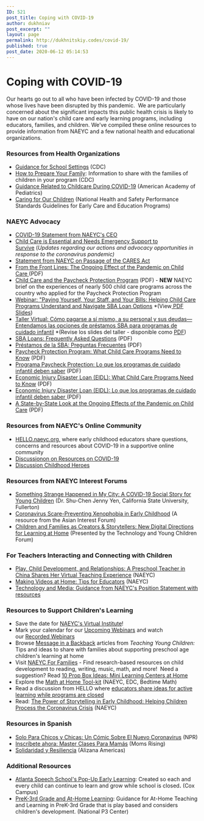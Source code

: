 ```yaml
---
ID: 521
post_title: Coping with COVID-19
author: dukhniav
post_excerpt: ""
layout: page
permalink: http://dukhnitskiy.codes/covid-19/
published: true
post_date: 2020-06-12 05:14:53
---
```

<h1>Coping with COVID-19</h1>		
		<p>Our hearts go out to all who have been infected by COVID-19 and those whose lives have been disrupted by this pandemic.  We are particularly concerned about the significant impacts this public health crisis is likely to have on our nation's child care and early learning programs, including educators, families, and children. We’ve compiled these online resources to provide information from NAEYC and a few national health and educational organizations.</p><h3 dir="ltr">Resources from Health Organizations</h3><ul><li><a href="https://www.cdc.gov/coronavirus/2019-ncov/community/schools-childcare/index.html">Guidance for School Settings</a> (CDC)</li><li><a href="https://www.cdc.gov/coronavirus/2019-ncov/prepare/index.html">How to Prepare Your Family</a>: Information to share with the families of children in your program (CDC)</li><li><a href="https://services.aap.org/en/pages/2019-novel-coronavirus-covid-19-infections/guidance-related-to-childcare-during-covid-19/">Guidance Related to Childcare During COVID-19</a> (American Academy of Pediatrics)</li><li><a href="https://nrckids.org/CFOC" target="_blank" rel="noopener noreferrer">Caring for Our Children</a> (National Health and Safety Performance Standards Guidelines for Early Care and Education Programs)</li></ul><h3 dir="ltr">NAEYC Advocacy</h3><ul dir="ltr"><li><a href="https://www.naeyc.org/resources/blog/naeyc-covid-19-statement">COVID-19 Statement from NAEYC's CEO</a></li><li><a href="https://www.naeyc.org/resources/blog/child-care-needs-emergency-support">Child Care is Essential and Needs Emergency Support to Survive</a> (<em>Updates regarding our actions and advocacy opportunities in response to the coronavirus pandemic)</em></li><li><a href="https://www.naeyc.org/resources/blog/statement-passage-cares-act">Statement from NAEYC on Passage of the CARES Act</a> </li><li><a href="https://www.naeyc.org/sites/default/files/globally-shared/downloads/PDFs/resources/topics/naeyc_coronavirus_ongoingeffectsonchildcare.pdf">From the Front Lines: The Ongoing Effect of the Pandemic on Child Care </a>(PDF)</li><li><a href="https://www.naeyc.org/sites/default/files/globally-shared/downloads/PDFs/our-work/public-policy-advocacy/child_care_and_the_paycheck_protection_program.pdf" target="_blank" rel="noopener noreferrer">Child Care and the Paycheck Protection Program</a> (PDF) - <strong>NEW</strong> NAEYC brief on the experiences of nearly 500 child care programs across the country who applied for the Paycheck Protection Program</li><li><a href="https://register.gotowebinar.com/recording/5780694883809473292">Webinar: "Paying Yourself, Your Staff, and Your Bills: Helping Child Care Programs Understand and Navigate SBA Loan Options</a> *(View<a href="https://www.naeyc.org/sites/default/files/globally-shared/downloads/PDFs/resources/topics/naeyc_sba_loan_webinar_slides.english.pdf"> PDF Slides</a>)</li><li><a href="http://attendee.gotowebinar.com/recording/6697037770007785228">Taller Virtual: Cómo pagarse a sí mismo, a su personal y sus deudas— Entendamos las opciones de préstamos SBA para programas de cuidado infantil</a> *(Revise los slides del taller - disponible como <a href="https://www.naeyc.org/sites/default/files/globally-shared/downloads/PDFs/resources/topics/naeyc_sba_loan_webinarspacondensed_-_final.pdf">PDF</a>) </li><li><a href="https://www.naeyc.org/sites/default/files/globally-shared/downloads/PDFs/our-work/public-policy-advocacy/sba_loan_faqs.pdf" target="_blank" rel="noopener noreferrer">SBA Loans: Frequently Asked Questions</a> (PDF)</li><li><a href="https://www.naeyc.org/sites/default/files/globally-shared/downloads/PDFs/our-work/public-policy-advocacy/sba_loan_faqsspa.pdf" target="_blank" rel="noopener noreferrer">Préstamos de la SBA: Preguntas Frecuentes</a> (PDF)</li><li><a href="https://www.naeyc.org/sites/default/files/globally-shared/downloads/PDFs/resources/topics/naeyc_ppp_for_child_care.final.pdf">Paycheck Protection Program: What Child Care Programs Need to Know</a> (PDF)</li><li><a href="https://www.naeyc.org/sites/default/files/globally-shared/downloads/PDFs/resources/topics/ppp_for_child_care_spanish_1.pdf">Programa Paycheck Protection: Lo que los programas de cuidado infantil deben saber</a> (PDF)</li><li><a href="https://www.naeyc.org/sites/default/files/globally-shared/downloads/PDFs/resources/topics/naeyc_eidl_for_child_care.pdf">Economic Injury Disaster Loan (EIDL): What Child Care Programs Need to Know</a> (PDF)</li><li><a href="https://www.naeyc.org/sites/default/files/globally-shared/downloads/PDFs/resources/topics/eidl-form_economic_injury_disaster_loan_spanish_2.pdf">Economic Injury Disaster Loan (EIDL): Lo que los programas de cuidado infantil deben saber </a>(PDF)</li><li><a href="https://www.naeyc.org/sites/default/files/globally-shared/downloads/PDFs/resources/topics/ongoing_effect_of_pandemic.naeyc_state_by_state.pdf">A State-by-State Look at the Ongoing Effects of the Pandemic on Child Care</a> (PDF)</li></ul><h3>Resources from NAEYC's Online Community</h3><ul dir="ltr"><li><a href="https://hello.naeyc.org/">HELLO.naeyc.org,</a> where early childhood educators share questions, concerns and resources about COVID-19 in a supportive online community</li><li><a href="https://hello.naeyc.org/communities/community-home/digestviewer/viewthread?GroupId=169&amp;MessageKey=a802bb18-a46d-4597-b1e9-ef09680a7271&amp;CommunityKey=f51f9fd4-47c9-4bfd-aca7-23e9f31b601e&amp;tab=digestviewer&amp;ReturnUrl=%2fbrowse%2fallrecentposts">Discussionon on Resources on COVID-19</a></li><li><a href="https://hello.naeyc.org/communities/community-home/digestviewer/viewthread?GroupId=169&amp;MessageKey=421ebe25-e791-4cce-ab4c-7062d278053e&amp;CommunityKey=f51f9fd4-47c9-4bfd-aca7-23e9f31b601e&amp;tab=digestviewer&amp;ReturnUrl=%2fbrowse%2fallrecentposts">Discussion Childhood Heroes</a></li></ul><h3>Resources from NAEYC Interest Forums</h3><ul><li><a href="https://fdafdaa5-78a3-4b52-a60c-bbc1ed5e8667.filesusr.com/ugd/d4e6d3_e6d1e88990374bd59c9de2b3b273e47f.pdf" target="_blank" rel="noopener noreferrer">Something Strange Happened in My City: A COVID-19 Social Story for Young Children</a> (Dr. Shu-Chen Jenny Yen, California State University, Fullerton)</li><li><a title="Coronavirus Scare-Preventing Xenophobia in Early Childhood" href="https://sandybabaece.wixsite.com/covid19referencelist" target="_blank" rel="noopener noreferrer">Coronavirus Scare-Preventing Xenophobia in Early Childhood</a> (A resource from the Asian Interest Forum)</li><li><a href="https://psu.zoom.us/rec/play/ucIkcr-hqWk3SNGQ4gSDBPIrW9TuJ_ish3RL__QMzB6zUXNRNQCuY-EbN-qD-7wemo1rvUUsTnO6vWrh?continueMode=true&amp;_x_zm_rtaid=CAJ6jr_vQvS5bvh5ld8vYQ.1586447131997.fbd97faf2439566cfa54aadf9ad2f60c&amp;_x_zm_rhtaid=633">Children and Families as Creators &amp; Storytellers: New Digital Directions for Learning at Home</a> (Presented by the Technology and Young Children Forum)</li></ul><h3 dir="ltr">For Teachers Interacting and Connecting with Children</h3><ul><li><a href="https://www.naeyc.org/resources/pubs/tyc/apr2020/play-child-development-and-relationships">Play, Child Development, and Relationships: A Preschool Teacher in China Shares Her Virtual Teaching Experience</a> (NAEYC)</li><li><a href="https://www.naeyc.org/resources/blog/making-videos-home-tips-educators">Making Videos at Home: Tips for Educators</a> (NAEYC)</li><li><a href="https://www.naeyc.org/resources/topics/technology-and-media">Technology and Media: Guidance from NAEYC's Position Statement with resources</a></li></ul><h3 dir="ltr">Resources to Support Children's Learning</h3><ul><li>Save the date for <a href="https://www.naeyc.org/virtual-institute">NAEYC's Virtual Institute</a>!</li><li>Mark your calendar for our <a href="https://www.naeyc.org/events/trainings-webinars/upcoming-webinars">Upcoming Webinars</a> and watch our <a href="https://www.naeyc.org/events/trainings-webinars/recorded-webinars">Recorded Webinars</a> </li><li>Browse <a href="https://www.naeyc.org/resources/topics/message-backpack">Message in a Backback</a> articles from <em>Teaching Young Children:</em> Tips and ideas to share with families about supporting preschool age children's learning at home</li><li>Visit <a href="https://www.naeyc.org/our-work/for-families">NAEYC For Families</a> - Find research-based resources on child development to reading, writing, music, math, and more!  Need a suggestion? Read <a href="https://www.naeyc.org/our-work/families/10-prop-box-ideas-mini-learning-centers-home">10 Prop Box Ideas: Mini Learning Centers at Home</a></li><li>Explore the <a href="https://www.naeyc.org/math-at-home">Math at Home Tool-kit</a> (NAEYC, EDC, Bedtime Math)</li><li>Read a discussion from HELLO where <a href="https://hello.naeyc.org/communities/community-home/digestviewer/viewthread?MessageKey=7db13355-d648-4cbd-93da-c9d16a09c268&amp;CommunityKey=f51f9fd4-47c9-4bfd-aca7-23e9f31b601e&amp;tab=digestviewer#bm7db13355-d648-4cbd-93da-c9d16a09c268">educators share ideas for active learning while programs are closed</a></li><li>Read: <a href="https://www.naeyc.org/resources/blog/power-storytelling-helping-children-process-crisis">The Power of Storytelling in Early Childhood: Helping Children Process the Coronavirus Crisis</a> (NAEYC)</li></ul><h3>Resources in Spanish</h3><ul><li><a href="https://www.npr.org/sections/goatsandsoda/2020/04/01/822540659/solo-para-chicos-y-chicas-un-c-mic-sobre-el-nuevo-coronavirus">Solo Para Chicos y Chicas: Un Cómic Sobre El Nuevo Coronavirus</a> (NPR)</li><li><a href="https://action.momsrising.org/survey/master-clases/%20#COVIDCoping%20#COVIDResources">Inscríbete ahora: Master Clases Para Mamás</a> (Moms Rising)</li><li><a href="https://www.alianzaamericas.org/solidaridad-y-resiliencia/">Solidaridad y Resiliencia</a> (Alizana Americas)</li></ul><h3>Additional Resources</h3><ul><li><a href="https://www.coxcampus.org/pop-up-early-learning/">Atlanta Speech School's Pop-Up Early Learning</a>: Created so each and every child can continue to learn and grow while school is closed<strong>.</strong> (Cox Campus)</li><li><a href="https://nationalp-3center.org/wp-content/uploads/2020/03/PreK-3rd-At-Home_24Mar2020_FINAL.pdf">PreK-3rd Grade and At-Home Learning</a>: Guidance for At-Home Teaching and Learning in PreK-3rd Grade that is play based and considers children's development. (National P3 Center)</li></ul>